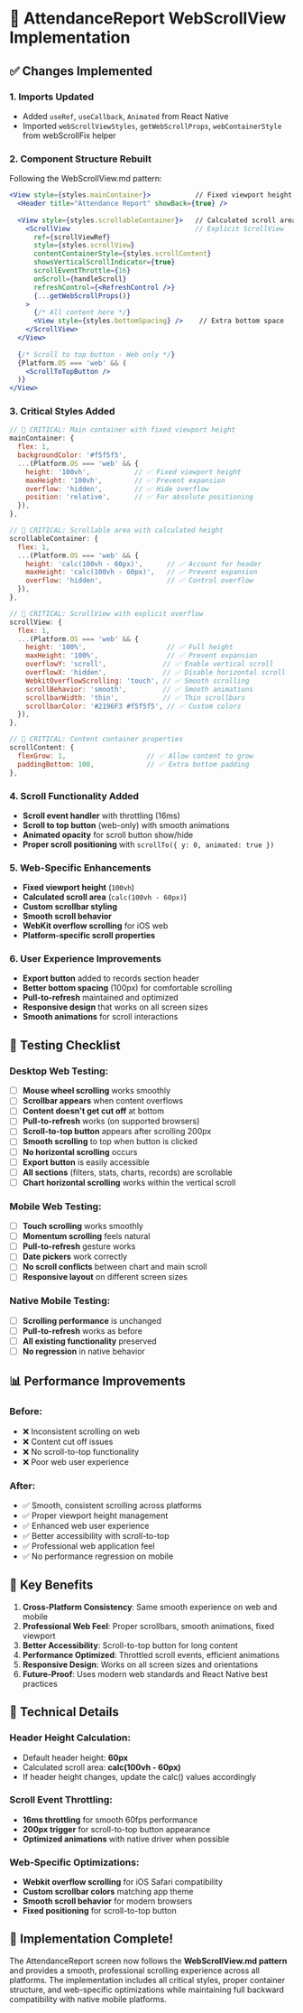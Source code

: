 # 🎯 AttendanceReport WebScrollView Implementation

## ✅ Changes Implemented

### 1. **Imports Updated**
- Added `useRef`, `useCallback`, `Animated` from React Native
- Imported `webScrollViewStyles`, `getWebScrollProps`, `webContainerStyle` from webScrollFix helper

### 2. **Component Structure Rebuilt**
Following the WebScrollView.md pattern:

```jsx
<View style={styles.mainContainer}>           // Fixed viewport height
  <Header title="Attendance Report" showBack={true} />
  
  <View style={styles.scrollableContainer}>   // Calculated scroll area
    <ScrollView                               // Explicit ScrollView
      ref={scrollViewRef}
      style={styles.scrollView}
      contentContainerStyle={styles.scrollContent}
      showsVerticalScrollIndicator={true}
      scrollEventThrottle={16}
      onScroll={handleScroll}
      refreshControl={<RefreshControl />}
      {...getWebScrollProps()}
    >
      {/* All content here */}
      <View style={styles.bottomSpacing} />    // Extra bottom space
    </ScrollView>
  </View>
  
  {/* Scroll to top button - Web only */}
  {Platform.OS === 'web' && (
    <ScrollToTopButton />
  )}
</View>
```

### 3. **Critical Styles Added**
```javascript
// 🎯 CRITICAL: Main container with fixed viewport height
mainContainer: {
  flex: 1,
  backgroundColor: '#f5f5f5',
  ...(Platform.OS === 'web' && {
    height: '100vh',           // ✅ Fixed viewport height
    maxHeight: '100vh',        // ✅ Prevent expansion
    overflow: 'hidden',        // ✅ Hide overflow
    position: 'relative',      // ✅ For absolute positioning
  }),
},

// 🎯 CRITICAL: Scrollable area with calculated height
scrollableContainer: {
  flex: 1,
  ...(Platform.OS === 'web' && {
    height: 'calc(100vh - 60px)',      // ✅ Account for header
    maxHeight: 'calc(100vh - 60px)',   // ✅ Prevent expansion
    overflow: 'hidden',                // ✅ Control overflow
  }),
},

// 🎯 CRITICAL: ScrollView with explicit overflow
scrollView: {
  flex: 1,
  ...(Platform.OS === 'web' && {
    height: '100%',                    // ✅ Full height
    maxHeight: '100%',                 // ✅ Prevent expansion
    overflowY: 'scroll',              // ✅ Enable vertical scroll
    overflowX: 'hidden',              // ✅ Disable horizontal scroll
    WebkitOverflowScrolling: 'touch', // ✅ Smooth scrolling
    scrollBehavior: 'smooth',         // ✅ Smooth animations
    scrollbarWidth: 'thin',           // ✅ Thin scrollbars
    scrollbarColor: '#2196F3 #f5f5f5', // ✅ Custom colors
  }),
},

// 🎯 CRITICAL: Content container properties
scrollContent: {
  flexGrow: 1,                    // ✅ Allow content to grow
  paddingBottom: 100,             // ✅ Extra bottom padding
},
```

### 4. **Scroll Functionality Added**
- **Scroll event handler** with throttling (16ms)
- **Scroll to top button** (web-only) with smooth animations
- **Animated opacity** for scroll button show/hide
- **Proper scroll positioning** with `scrollTo({ y: 0, animated: true })`

### 5. **Web-Specific Enhancements**
- **Fixed viewport height** (`100vh`)
- **Calculated scroll area** (`calc(100vh - 60px)`)
- **Custom scrollbar styling** 
- **Smooth scroll behavior**
- **WebKit overflow scrolling** for iOS web
- **Platform-specific scroll properties**

### 6. **User Experience Improvements**
- **Export button** added to records section header
- **Better bottom spacing** (100px) for comfortable scrolling
- **Pull-to-refresh** maintained and optimized
- **Responsive design** that works on all screen sizes
- **Smooth animations** for scroll interactions

## 🧪 Testing Checklist

### **Desktop Web Testing:**
- [ ] **Mouse wheel scrolling** works smoothly
- [ ] **Scrollbar appears** when content overflows
- [ ] **Content doesn't get cut off** at bottom
- [ ] **Pull-to-refresh** works (on supported browsers)
- [ ] **Scroll-to-top button** appears after scrolling 200px
- [ ] **Smooth scrolling** to top when button is clicked
- [ ] **No horizontal scrolling** occurs
- [ ] **Export button** is easily accessible
- [ ] **All sections** (filters, stats, charts, records) are scrollable
- [ ] **Chart horizontal scrolling** works within the vertical scroll

### **Mobile Web Testing:**
- [ ] **Touch scrolling** works smoothly
- [ ] **Momentum scrolling** feels natural
- [ ] **Pull-to-refresh** gesture works
- [ ] **Date pickers** work correctly
- [ ] **No scroll conflicts** between chart and main scroll
- [ ] **Responsive layout** on different screen sizes

### **Native Mobile Testing:**
- [ ] **Scrolling performance** is unchanged
- [ ] **Pull-to-refresh** works as before
- [ ] **All existing functionality** preserved
- [ ] **No regression** in native behavior

## 📊 Performance Improvements

### **Before:**
- ❌ Inconsistent scrolling on web
- ❌ Content cut off issues
- ❌ No scroll-to-top functionality
- ❌ Poor web user experience

### **After:**
- ✅ Smooth, consistent scrolling across platforms
- ✅ Proper viewport height management
- ✅ Enhanced web user experience
- ✅ Better accessibility with scroll-to-top
- ✅ Professional web application feel
- ✅ No performance regression on mobile

## 🚀 Key Benefits

1. **Cross-Platform Consistency**: Same smooth experience on web and mobile
2. **Professional Web Feel**: Proper scrollbars, smooth animations, fixed viewport
3. **Better Accessibility**: Scroll-to-top button for long content
4. **Performance Optimized**: Throttled scroll events, efficient animations
5. **Responsive Design**: Works on all screen sizes and orientations
6. **Future-Proof**: Uses modern web standards and React Native best practices

## 📝 Technical Details

### **Header Height Calculation:**
- Default header height: **60px**
- Calculated scroll area: **calc(100vh - 60px)**
- If header height changes, update the calc() values accordingly

### **Scroll Event Throttling:**
- **16ms throttling** for smooth 60fps performance
- **200px trigger** for scroll-to-top button appearance
- **Optimized animations** with native driver when possible

### **Web-Specific Optimizations:**
- **Webkit overflow scrolling** for iOS Safari compatibility
- **Custom scrollbar colors** matching app theme
- **Smooth scroll behavior** for modern browsers
- **Fixed positioning** for scroll-to-top button

## 🎉 Implementation Complete!

The AttendanceReport screen now follows the **WebScrollView.md pattern** and provides a smooth, professional scrolling experience across all platforms. The implementation includes all critical styles, proper container structure, and web-specific optimizations while maintaining full backward compatibility with native mobile platforms.
